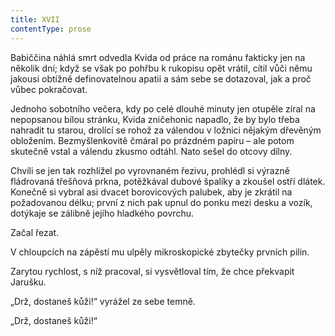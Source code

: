```yaml
---
title: XVII
contentType: prose
---
```


Babiččina náhlá smrt odvedla Kvida od práce na románu fakticky jen na několik dní; když se však po pohřbu k rukopisu opět vrátil, cítil vůči němu jakousi obtížně definovatelnou apatii a sám sebe se dotazoval, jak a proč vůbec pokračovat.

Jednoho sobotního večera, kdy po celé dlouhé minuty jen otupěle zíral na nepopsanou bílou stránku, Kvida zničehonic napadlo, že by bylo třeba nahradit tu starou, drolící se rohož za válendou v ložnici nějakým dřevěným obložením. Bezmyšlenkovitě čmáral po prázdném papíru – ale potom skutečně vstal a válendu zkusmo odtáhl. Nato sešel do otcovy dílny.

Chvíli se jen tak rozhlížel po vyrovnaném řezivu, prohlédl si výrazně fládrovaná třešňová prkna, potěžkával dubové špalíky a zkoušel ostří dlátek. Konečně si vybral asi dvacet borovicových palubek, aby je zkrátil na požadovanou délku; první z nich pak upnul do ponku mezi desku a vozík, dotýkaje se zálibně jejího hladkého povrchu.

Začal řezat.

V chloupcích na zápěstí mu ulpěly mikroskopické zbytečky prvních pilin.

Zarytou rychlost, s níž pracoval, si vysvětloval tím, že chce překvapit Jarušku.

„Drž, dostaneš kůži!“ vyrážel ze sebe temně.

„Drž, dostaneš kůži!“
